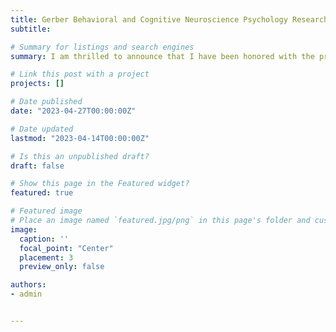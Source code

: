```yaml
---
title: Gerber Behavioral and Cognitive Neuroscience Psychology Research Award
subtitle:

# Summary for listings and search engines
summary: I am thrilled to announce that I have been honored with the prestigious Gerber Behavioral and Cognitive Neuroscience Psychology Research Award for my exceptional contributions in the field of Behavioral and Cognitive Neuroscience.  I am deeply thankful for the acknowledgment of my hard work and dedication to advancing our understanding of the mind and behavior. 

# Link this post with a project
projects: []

# Date published
date: "2023-04-27T00:00:00Z"

# Date updated
lastmod: "2023-04-14T00:00:00Z"

# Is this an unpublished draft?
draft: false

# Show this page in the Featured widget?
featured: true

# Featured image
# Place an image named `featured.jpg/png` in this page's folder and customize its options here.
image:
  caption: ''
  focal_point: "Center"
  placement: 3
  preview_only: false

authors:
- admin


---
```

